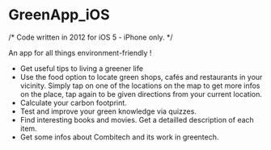GreenApp_iOS
============

/* Code written in 2012 for iOS 5 - iPhone only. */

An app for all things environment-friendly !

- Get useful tips to living a greener life
- Use the food option to locate green shops, cafés and restaurants in your vicinity. Simply tap on one of the locations
  on the map to get more infos on the place, tap again to be given directions from your current location.
- Calculate your carbon footprint.
- Test and improve your green knowledge via quizzes.
- Find interesting books and movies. Get a detailled description of each item.
- Get some infos about Combitech and its work in greentech.
